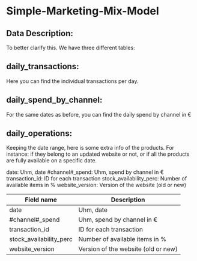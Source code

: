 # Simple-Marketing-Mix-Model

## Data Description:



To better clarify this. We have three different tables: 

## daily_transactions: 
Here you can find the individual transactions per day. 
## daily_spend_by_channel:
For the same dates as before, you can find the daily spend by channel in €
## daily_operations: 
Keeping the date range, here is some extra info of the products. For instance: if they belong to an updated website or not, or if all the products are fully available on a specific date.

date: Uhm, date
#channel#_spend: Uhm, spend by channel in €
transaction_id: ID for each transaction
stock_availability_perc: Number of available items in %
website_version: Version of the website (old or new) 


| Field name                   | Description          
| ---------------------------- | ------------------------------------ 
| date                         | Uhm, date          
| #channel#_spend              | Uhm, spend by channel in €
| transaction_id               | ID for each transaction
| stock_availability_perc      | Number of available items in %
| website_version              | Version of the website (old or new)

